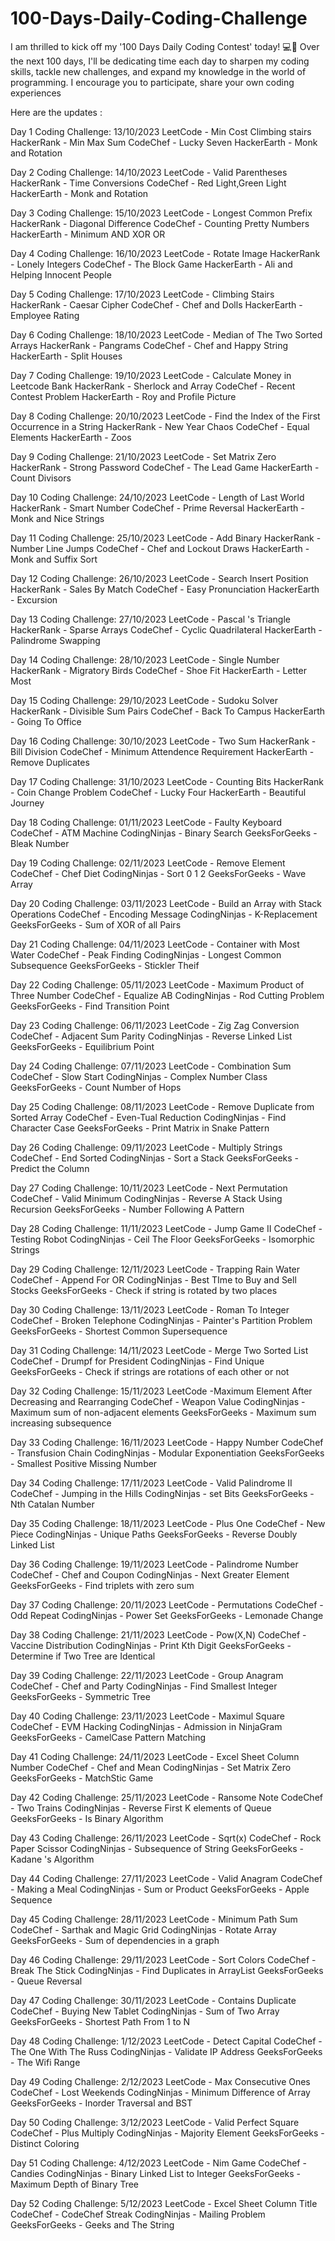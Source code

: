 # 100-Days-Daily-Coding-Challenge
I am thrilled to kick off my '100 Days Daily Coding Contest' today! 💻📅
Over the next 100 days,
I'll be dedicating time each day to sharpen my coding skills,
tackle new challenges, and expand my knowledge in the world of programming.
I encourage you to participate, share your own coding experiences

Here are the  updates :

Day 1 Coding Challenge:
13/10/2023
LeetCode - Min Cost Climbing stairs
HackerRank - Min Max Sum
CodeChef - Lucky Seven
HackerEarth - Monk and Rotation

Day 2 Coding Challenge:
14/10/2023
LeetCode - Valid Parentheses
HackerRank - Time Conversions
CodeChef - Red Light,Green Light
HackerEarth - Monk and Rotation

Day 3 Coding Challenge:
15/10/2023
LeetCode - Longest Common Prefix
HackerRank - Diagonal Difference
CodeChef - Counting Pretty Numbers
HackerEarth - Minimum AND XOR OR

Day 4 Coding Challenge:
16/10/2023
LeetCode - Rotate Image
HackerRank - Lonely Integers
CodeChef - The Block Game
HackerEarth - Ali and Helping Innocent People

Day 5 Coding Challenge:
17/10/2023
LeetCode - Climbing Stairs
HackerRank - Caesar Cipher
CodeChef - Chef and Dolls
HackerEarth - Employee Rating

Day 6 Coding Challenge:
18/10/2023
LeetCode - Median of The Two Sorted Arrays
HackerRank - Pangrams
CodeChef - Chef and Happy String
HackerEarth - Split Houses

Day 7 Coding Challenge:
19/10/2023
LeetCode - Calculate Money in Leetcode Bank
HackerRank - Sherlock and Array
CodeChef - Recent Contest Problem
HackerEarth - Roy and Profile Picture

Day 8 Coding Challenge:
20/10/2023
LeetCode -  Find the Index of the First Occurrence in a String
HackerRank - New Year Chaos
CodeChef - Equal Elements
HackerEarth - Zoos

Day 9 Coding Challenge:
21/10/2023
LeetCode -  Set Matrix Zero
HackerRank - Strong Password
CodeChef - The Lead Game
HackerEarth - Count Divisors

Day 10 Coding Challenge:
24/10/2023
LeetCode -  Length of Last World
HackerRank - Smart Number
CodeChef - Prime Reversal
HackerEarth - Monk and Nice Strings

Day 11 Coding Challenge:
25/10/2023
LeetCode -  Add Binary
HackerRank - Number Line Jumps
CodeChef - Chef and Lockout Draws
HackerEarth - Monk and Suffix Sort

Day 12 Coding Challenge:
26/10/2023
LeetCode -  Search Insert Position
HackerRank - Sales By Match
CodeChef - Easy Pronunciation
HackerEarth - Excursion

Day 13 Coding Challenge:
27/10/2023
LeetCode -  Pascal 's Triangle
HackerRank - Sparse Arrays
CodeChef - Cyclic Quadrilateral
HackerEarth - Palindrome Swapping

Day 14 Coding Challenge:
28/10/2023
LeetCode -  Single Number
HackerRank - Migratory Birds
CodeChef - Shoe Fit
HackerEarth - Letter Most

Day 15 Coding Challenge:
29/10/2023
LeetCode -  Sudoku Solver
HackerRank - Divisible Sum Pairs
CodeChef - Back To Campus
HackerEarth - Going To Office

Day 16 Coding Challenge:
30/10/2023
LeetCode -  Two Sum
HackerRank - Bill Division
CodeChef - Minimum Attendence Requirement
HackerEarth - Remove Duplicates

Day 17 Coding Challenge:
31/10/2023
LeetCode -  Counting Bits
HackerRank - Coin Change Problem
CodeChef - Lucky Four
HackerEarth - Beautiful Journey

Day 18 Coding Challenge:
01/11/2023
LeetCode - Faulty Keyboard 
CodeChef - ATM Machine
CodingNinjas - Binary Search
GeeksForGeeks - Bleak Number

Day 19 Coding Challenge:
02/11/2023
LeetCode -  Remove Element
CodeChef - Chef Diet
CodingNinjas - Sort 0 1 2
GeeksForGeeks - Wave Array

Day 20 Coding Challenge:
03/11/2023
LeetCode - Build an Array with Stack Operations
CodeChef - Encoding Message
CodingNinjas - K-Replacement
GeeksForGeeks - Sum of XOR of all Pairs

Day 21 Coding Challenge:
04/11/2023
LeetCode - Container with Most Water
CodeChef - Peak Finding
CodingNinjas - Longest Common Subsequence
GeeksForGeeks - Stickler Theif

Day 22 Coding Challenge:
05/11/2023
LeetCode - Maximum Product of Three Number
CodeChef - Equalize AB
CodingNinjas - Rod Cutting Problem
GeeksForGeeks - Find Transition Point

Day 23 Coding Challenge:
06/11/2023
LeetCode - Zig Zag Conversion
CodeChef - Adjacent Sum Parity
CodingNinjas - Reverse Linked List
GeeksForGeeks - Equilibrium Point

Day 24 Coding Challenge:
07/11/2023
LeetCode - Combination Sum
CodeChef - Slow Start
CodingNinjas - Complex Number Class
GeeksForGeeks - Count Number of Hops

Day 25 Coding Challenge:
08/11/2023
LeetCode - Remove Duplicate from Sorted Array
CodeChef - Even-Tual Reduction
CodingNinjas - Find Character Case
GeeksForGeeks - Print Matrix in Snake Pattern

Day 26 Coding Challenge:
09/11/2023
LeetCode - Multiply Strings
CodeChef - End Sorted
CodingNinjas - Sort a Stack
GeeksForGeeks - Predict the Column

Day 27 Coding Challenge:
10/11/2023
LeetCode - Next Permutation
CodeChef - Valid Minimum
CodingNinjas - Reverse A Stack Using Recursion
GeeksForGeeks - Number Following A Pattern

Day 28 Coding Challenge:
11/11/2023
LeetCode - Jump Game II
CodeChef - Testing Robot
CodingNinjas - Ceil The Floor
GeeksForGeeks - Isomorphic Strings

Day 29 Coding Challenge:
12/11/2023
LeetCode - Trapping Rain Water
CodeChef - Append For OR
CodingNinjas - Best TIme to Buy and Sell Stocks
GeeksForGeeks - Check if string is rotated by two places

Day 30 Coding Challenge:
13/11/2023
LeetCode - Roman To Integer
CodeChef - Broken Telephone
CodingNinjas - Painter's Partition Problem
GeeksForGeeks - Shortest Common Supersequence

Day 31 Coding Challenge:
14/11/2023
LeetCode - Merge Two Sorted List
CodeChef - Drumpf for President
CodingNinjas - Find Unique
GeeksForGeeks - Check if strings are rotations of each other or not

Day 32 Coding Challenge:
15/11/2023
LeetCode -Maximum Element After Decreasing and Rearranging
CodeChef - Weapon Value
CodingNinjas - Maximum sum of non-adjacent elements
GeeksForGeeks - Maximum sum increasing subsequence

Day 33 Coding Challenge:
16/11/2023
LeetCode - Happy Number
CodeChef - Transfusion Chain
CodingNinjas - Modular Exponentiation
GeeksForGeeks - Smallest Positive Missing Number

Day 34 Coding Challenge:
17/11/2023
LeetCode - Valid Palindrome II
CodeChef - Jumping in the Hills
CodingNinjas - set Bits
GeeksForGeeks - Nth Catalan Number

Day 35 Coding Challenge:
18/11/2023
LeetCode - Plus One
CodeChef - New Piece
CodingNinjas - Unique Paths
GeeksForGeeks - Reverse Doubly Linked List

Day 36 Coding Challenge:
19/11/2023
LeetCode - Palindrome Number
CodeChef - Chef and Coupon
CodingNinjas - Next Greater Element
GeeksForGeeks - Find triplets with zero sum

Day 37 Coding Challenge:
20/11/2023
LeetCode - Permutations
CodeChef - Odd Repeat
CodingNinjas - Power Set
GeeksForGeeks - Lemonade Change

Day 38 Coding Challenge:
21/11/2023
LeetCode - Pow(X,N)
CodeChef - Vaccine Distribution
CodingNinjas - Print Kth Digit
GeeksForGeeks - Determine if Two Tree are Identical

Day 39 Coding Challenge:
22/11/2023
LeetCode - Group Anagram
CodeChef - Chef and Party
CodingNinjas - Find Smallest Integer
GeeksForGeeks - Symmetric Tree


Day 40 Coding Challenge:
23/11/2023
LeetCode - Maximul Square
CodeChef - EVM Hacking
CodingNinjas - Admission in NinjaGram
GeeksForGeeks - CamelCase Pattern Matching


Day 41 Coding Challenge:
24/11/2023
LeetCode - Excel Sheet Column Number
CodeChef - Chef and Mean
CodingNinjas - Set Matrix Zero
GeeksForGeeks - MatchStic Game

Day 42 Coding Challenge:
25/11/2023
LeetCode - Ransome Note
CodeChef - Two Trains
CodingNinjas - Reverse First K elements of Queue
GeeksForGeeks - Is Binary Algorithm

Day 43 Coding Challenge:
26/11/2023
LeetCode - Sqrt(x)
CodeChef - Rock Paper Scissor
CodingNinjas - Subsequence of String
GeeksForGeeks - Kadane 's Algorithm

Day 44 Coding Challenge:
27/11/2023
LeetCode - Valid Anagram
CodeChef - Making a Meal
CodingNinjas - Sum or Product
GeeksForGeeks - Apple Sequence

Day 45 Coding Challenge:
28/11/2023
LeetCode - Minimum Path Sum
CodeChef - Sarthak and Magic Grid
CodingNinjas - Rotate Array
GeeksForGeeks - Sum of dependencies in a graph

Day 46 Coding Challenge:
29/11/2023
LeetCode - Sort Colors
CodeChef - Break The Stick
CodingNinjas - Find Duplicates in ArrayList
GeeksForGeeks - Queue Reversal

Day 47 Coding Challenge:
30/11/2023
LeetCode - Contains Duplicate
CodeChef - Buying New Tablet
CodingNinjas - Sum of Two Array
GeeksForGeeks - Shortest Path From 1 to N

Day 48 Coding Challenge:
1/12/2023
LeetCode - Detect Capital
CodeChef - The One With The Russ
CodingNinjas - Validate IP Address
GeeksForGeeks - The Wifi Range

Day 49 Coding Challenge:
2/12/2023
LeetCode - Max Consecutive Ones
CodeChef - Lost Weekends
CodingNinjas - Minimum Difference of Array
GeeksForGeeks - Inorder Traversal and BST

Day 50 Coding Challenge:
3/12/2023
LeetCode - Valid Perfect Square
CodeChef - Plus Multiply
CodingNinjas - Majority Element
GeeksForGeeks - Distinct Coloring

Day 51 Coding Challenge:
4/12/2023
LeetCode - Nim Game
CodeChef - Candies
CodingNinjas - Binary Linked List to Integer
GeeksForGeeks - Maximum Depth of Binary Tree

Day 52 Coding Challenge:
5/12/2023
LeetCode - Excel Sheet Column Title
CodeChef - CodeChef Streak
CodingNinjas - Mailing Problem
GeeksForGeeks - Geeks and The String











